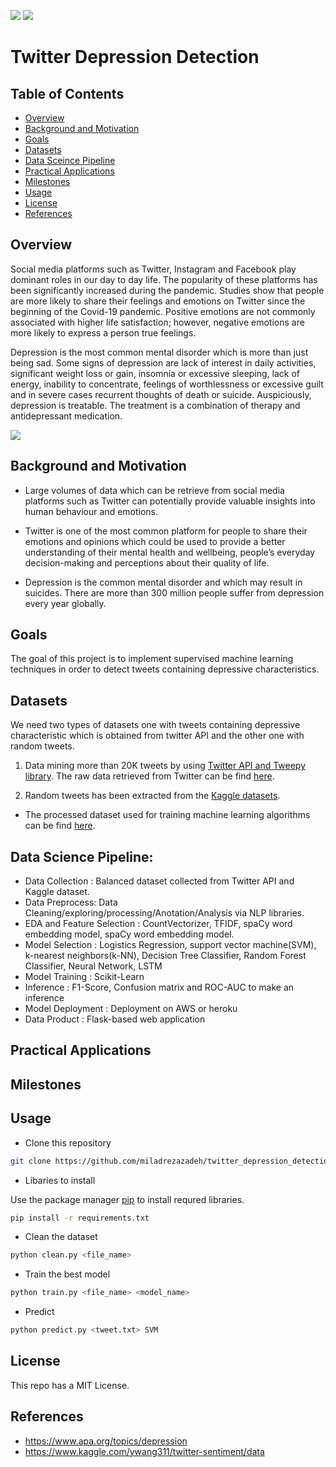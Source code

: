 ![](https://img.shields.io/github/license/miladrezazadeh/twitter_depression_detection?style=flat-square)
![](https://img.shields.io/github/repo-size/miladrezazadeh/twitter_depression_detection)

# Twitter Depression Detection

## Table of Contents
* [Overview](#Overview)
* [Background and Motivation](#Background-and-Motivation)
* [Goals](#Goals)
* [Datasets](#Datasets)
* [Data Sceince Pipeline](#Data-Science-Pipeline)
* [Practical Applications](#Practical-Applications)
* [Milestones](#Milestones)
* [Usage](#Usage)
* [License](#License)
* [References](#References)
<!-- * [License](#license) -->

## Overview

Social media platforms such as Twitter, Instagram and Facebook play dominant roles in our day to day life. The popularity of these platforms has been significantly increased during the pandemic. Studies show that people are more likely to share their feelings and emotions on Twitter since the beginning of the Covid-19 pandemic. Positive emotions are not commonly associated with higher life satisfaction; however, negative emotions are more likely to express a person true feelings. 

Depression is the most common mental disorder which is more than just being sad. Some signs of depression are lack of interest in daily activities, significant weight loss or gain, insomnia or excessive sleeping, lack of energy, inability to concentrate, feelings of worthlessness or excessive guilt and in severe cases recurrent thoughts of death or suicide. Auspiciously, depression is treatable. The treatment is a combination of therapy and antidepressant medication.

<div class="verticalcenter">
<img src = "https://github.com/miladrezazadeh/twitter_depression_detection/blob/main/img/depression.png?raw=true" align="middle"> 
</div>

## Background and Motivation

* Large volumes of data which can be retrieve from social media platforms such as Twitter can potentially provide valuable insights into human behaviour and emotions. 

* Twitter is one of the most common platform for people to share their emotions and opinions which could be used to provide a better understanding of their mental health and wellbeing, people’s everyday decision-making and perceptions about their quality of life.

* Depression is the common mental disorder and which may result in suicides. There are more than 300 million people suffer from depression every year globally.


## Goals

The goal of this project is to implement supervised machine learning techniques in order to detect tweets containing depressive characteristics. 

## Datasets

We need two types of datasets one with tweets containing depressive characteristic which is obtained from twitter API and the other one with random tweets.

1. Data mining more than 20K tweets by using [Twitter API and Tweepy library](https://github.com/miladrezazadeh/twitter_depression_detection/blob/main/notebooks/data_gathering_twitter_API.ipynb). The raw data retrieved from Twitter can be find [here](https://github.com/miladrezazadeh/twitter_depression_detection/tree/main/data/raw/scrapped).  

2. Random tweets has been extracted from the [Kaggle datasets](https://www.kaggle.com/ywang311/twitter-sentiment/data). 

* The processed dataset used for training machine learning algorithms can be find [here](https://github.com/miladrezazadeh/twitter_depression_detection/tree/main/data/processed).

## Data Science Pipeline:

* Data Collection : Balanced dataset collected from Twitter API and Kaggle dataset.
* Data Preprocess: Data Cleaning/exploring/processing/Anotation/Analysis via NLP libraries.
* EDA and Feature Selection : CountVectorizer, TFIDF, spaCy word embedding model, spaCy word embedding model.
* Model Selection : Logistics Regression, support vector machine(SVM), k-nearest neighbors(k-NN), Decision Tree Classifier, Random Forest Classifier, Neural Network, LSTM
* Model Training : Scikit-Learn
* Inference : F1-Score, Confusion matrix and ROC-AUC to make an inference
* Model Deployment : Deployment on AWS or heroku
* Data Product : Flask-based web application

## Practical Applications

## Milestones

## Usage

* Clone this repository

```bash
git clone https://github.com/miladrezazadeh/twitter_depression_detection/tree/main/src
```

* Libaries to install

Use the package manager [pip](https://pip.pypa.io/en/stable/) to install requred libraries.

```bash
pip install -r requirements.txt
```

* Clean the dataset

```bash
python clean.py <file_name> 
```
* Train the best model
```bash
python train.py <file_name> <model_name>
```
* Predict 
```bash
python predict.py <tweet.txt> SVM
```


## License

This repo has a MIT License.

## References

* https://www.apa.org/topics/depression
* https://www.kaggle.com/ywang311/twitter-sentiment/data

